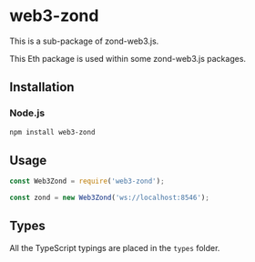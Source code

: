 # web3-zond


This is a sub-package of zond-web3.js.

This Eth package is used within some zond-web3.js packages.


## Installation

### Node.js

```bash
npm install web3-zond
```

## Usage

```js
const Web3Zond = require('web3-zond');

const zond = new Web3Zond('ws://localhost:8546');
```

## Types

All the TypeScript typings are placed in the `types` folder.

